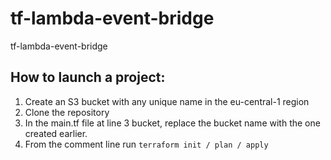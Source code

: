 # tf-lambda-event-bridge
tf-lambda-event-bridge


## How to launch a project:
1. Create an S3 bucket with any unique name in the eu-central-1 region
2. Clone the repository
3. In the main.tf file at line 3 bucket, replace the bucket name with the one created earlier.
4. From the comment line run `terraform init / plan / apply`
